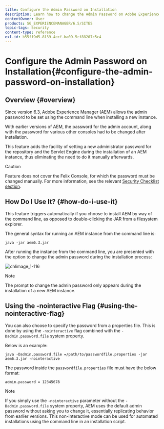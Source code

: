 ```yaml
---
title: Configure the Admin Password on Installation
description: Learn how to change the Admin Password on Adobe Experience Manager Installation.
contentOwner: User
products: SG_EXPERIENCEMANAGER/6.5/SITES
topic-tags: Security
content-type: reference
exl-id: b55ff9d5-8139-4ecf-ba09-5cf88207c5c4
---
```

# Configure the Admin Password on Installation{#configure-the-admin-password-on-installation}

## Overview {#overview}

Since version 6.3, Adobe Experience Manager (AEM) allows the admin password to be set using the command line when installing a new instance.

With earlier versions of AEM, the password for the admin account, along with the password for various other consoles had to be changed after installation.

This feature adds the facility of setting a new administrator password for the repository and the Servlet Engine during the installation of an AEM instance, thus eliminating the need to do it manually afterwards.

>[!CAUTION]
>
>Feature does not cover the Felix Console, for which the password must be changed manually. For more information, see the relevant [Security Checklist section](/help/sites-administering/security-checklist.md#change-default-passwords-for-the-aem-and-osgi-console-admin-accounts).

## How Do I Use It? {#how-do-i-use-it}

This feature triggers automatically if you choose to install AEM by way of the command line, as opposed to double-clicking the JAR from a filesystem explorer.

The general syntax for running an AEM instance from the command line is:

```shell
java -jar aem6.3.jar
```

After running the instance from the command line, you are presented with the option to change the admin password during the installation process:

![chlimage_1-116](assets/chlimage_1-116a.png)

>[!NOTE]
>
>The prompt to change the admin password only appears during the installation of a new AEM instance.

## Using the -nointeractive Flag {#using-the-nointeractive-flag}

You can also choose to specify the password from a properties file. This is done by using the `-nointeractive` flag combined with the `-Dadmin.password.file` system property.

Below is an example:

```shell
java -Dadmin.password.file =/path/to/passwordfile.properties -jar aem6.3.jar -nointeractive
```

The password inside the `passwordfile.properties` file must have the below format:

```xml
admin.password = 12345678
```

>[!NOTE]
>
>If you simply use the `-nointeractive` parameter without the `-Dadmin.password.file` system property, AEM uses the default admin password without asking you to change it, essentially replicating behavior from earlier versions. This non-interactive mode can be used for automated installations using the command line in an installation script.

